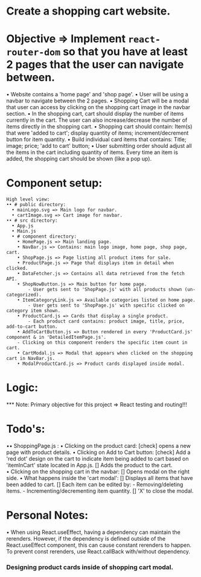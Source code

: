 # Create a shopping cart website.
# Objective => Implement `react-router-dom` so that you have at least 2 pages that the user can navigate between.
  • Website contains a 'home page' and 'shop page'.
  • User will be using a navbar to navigate between the 2 pages.
  • Shopping Cart will be a modal that user can access by clicking on the shopping cart image in the navbar section.
  • In the shopping cart, cart should display the number of items currently in the cart. The user can also increase/decrease the number of items directly in the shopping cart.
  • Shopping cart should contain: Item(s) that were 'added to cart'; display quantity of items; increment/decrement button for item quantity.
  • Build individual card items that contains: Title; image; price; 'add to cart' button;
  • User submitting order should adjust all the items in the cart including quantity of items. Every time an item is added, the shopping cart should be shown (like a pop up).

# Component setup:
    High level view:
    •• # public directory:
      • mainLogo.svg => Main logo for navbar.
      • cartImage.svg => Cart image for navbar.
    •• # src directory:
      • App.js
      • Main.js
      • # component directory:
        • HomePage.js => Main landing page.
        • NavBar.js => Contains: main logo image, home page, shop page, cart.
        • ShopPage.js => Page listing all product items for sale.
        • ProductPage.js => Page that displays item in detail when clicked.
        • DataFetcher.js => Contains all data retrieved from the fetch API.
        • ShopNowButton.js => Main button for home page.
            - User gets sent to 'ShopPage.js' with all products shown (un-categorized).
        • ItemCategoryLink.js => Available categories listed on home page.
            - User gets sent to 'ShopPage.js' with specific clicked on category item shown.
        • ProductCard.js => Cards that display a single product.
            - Each product card contains: product image, title, price, add-to-cart button.
        • AddToCartButton.js => Button rendered in every 'ProductCard.js' component & in 'DetailedItemPage.js'.
        - Clicking on this component renders the specific item count in cart.
        • CartModal.js => Modal that appears when clicked on the shopping cart in NavBar.js.
        • ModalProductCard.js => Product cards displayed inside modal.
    
# Logic:
*** Note: Primary objective for this project => React testing and routing!!!

# Todo's:
  •• ShoppingPage.js :
    • Clicking on the product card:
      [check] opens a new page with product details.
    • Clicking on Add to Cart button:
      [check] Add a 'red dot' design on the cart to indicate item being added to cart based on 'itemInCart' state located in App.js.
      [] Adds the product to the cart.
    • Clicking on the shopping cart in the navbar:
      [] Opens modal on the right side.
    • What happens inside the 'cart modal':
      [] Displays all items that have been added to cart.
      [] Each item can be edited by:
        - Removing/deleting items.
        - Incrementing/decrementing item quantity.
      [] 'X' to close the modal.


# Personal Notes:
  • When using React.useEffect, having a dependency can maintain the rerenders. However, if the dependency is defined outside of the React.useEffect component, this can cause constant rerenders to happen. To prevent const rerenders, use React.callBack with/without dependency.



### Designing product cards inside of shopping cart modal.